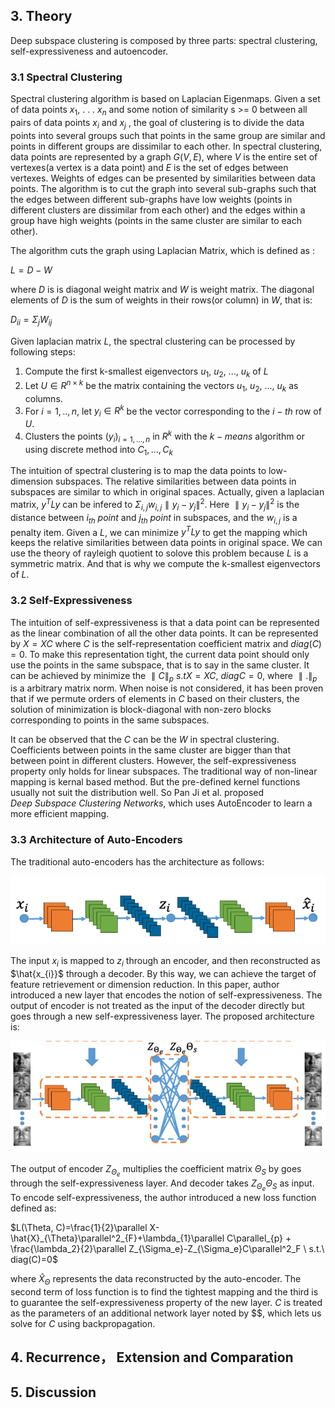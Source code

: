 ## 3. Theory

Deep subspace clustering is composed by three parts: spectral clustering, self-expressiveness and autoencoder.

### 3.1 Spectral Clustering

Spectral clustering algorithm is based on Laplacian Eigenmaps. Given a set of data points $x_1$, . . . $x_n$ and some notion of similarity s >= 0 between all pairs of data points $x_i$ and $x_j$ , the goal of clustering is to divide the data points into several groups such that points in the same group are similar and points in different groups are dissimilar to each other. In spectral clustering, data points are represented by a graph $G(V,E)$, where $V$ is the entire set of vertexes(a vertex is a data point) and $E$ is the set of edges between vertexes. Weights of edges can be presented by similarities between data points. The algorithm is to cut the graph into several sub-graphs such that the edges between different sub-graphs have low weights (points in different clusters are dissimilar from each other) and the edges within a group have high weights (points in the same cluster are similar to each other).

The algorithm cuts the graph using Laplacian Matrix, which is defined as :

$L=D-W$

where $D$ is is diagonal weight matrix and $W$ is weight matrix. The diagonal elements of $D$ is the sum of weights in their rows(or column) in $W$, that is:

$D_{ii} = \Sigma_{j} W_{ij}$

Given laplacian matrix $L$, the spectral clustering can be processed by following steps:

1. Compute the first k-smallest eigenvectors $u_1$, $u_2$, ..., $u_k$ of $L$
2. Let $U\in R^{n\times k}$ be the matrix containing the vectors $u_1$, $u_2$, ..., $u_k$ as columns.
3. For $i=1,..,n$, let $y_i\in R^{k}$ be the vector corresponding to the $i-th$ row of $U$.
4. Clusters the points $(y_i)_{i=1,...,n}$ in $R^{k}$ with the $k-means$ algorithm or using discrete method into $C_{1},...,C_{k}$

The intuition of spectral clustering is to map the data points to low-dimension subspaces. The relative similarities between data points in subspaces are similar to which in original spaces. Actually, given a laplacian matrix, $y^{T}Ly$ can be infered to $\Sigma_{i,j}w_{i,j}\parallel y_i - y_j \parallel^2$. Here $\parallel y_i - y_j \parallel^2$ is the distance between $i_{th}\ point$ and $j_{th}\ point$ in subspaces, and the $w_{i,j}$ is a penalty item. Given a $L$, we can minimize $y^{T}Ly$ to get the mapping which keeps the relative similarities between data points in original space. We can use the theory of rayleigh quotient to solove this problem because $L$ is a symmetric matrix. And that is why we compute the k-smallest eigenvectors of $L$.

### 3.2 Self-Expressiveness

The intuition of self-expressiveness is that a data point can be represented as the linear combination of all the other data points. It can be represented by $X=XC$ where $C$ is the self-representation coefficient matrix and $diag(C)=0$. To make this representation tight, the current data point should only use the points in the same subspace, that is to say in the same cluster. It can be achieved by minimize the $\parallel C \parallel_{p}\ s.t X=XC,\ diag{C}=0$, where $\parallel.\parallel_{p}$ is a arbitrary matrix norm. When noise is not considered, it has been proven that if we permute orders of elements in $C$ based on their clusters, the solution of minimization is block-diagonal with non-zero blocks corresponding to points in the same subspaces. 

It can be observed that the $C$ can be the $W$ in spectral clustering. Coefficients between points in the same cluster are bigger than that between point in different clusters. However, the self-expressiveness property only holds for linear subspaces. The traditional way of non-linear mapping is kernal based method. But the pre-defined kernel functions usually not suit the distribution well. So Pan Ji et al. proposed $Deep\ Subspace\ Clustering\ Networks$, which uses AutoEncoder to learn a more efficient mapping.

### 3.3 Architecture of Auto-Encoders

The traditional auto-encoders has the architecture as follows:

![](traditional_ae.png)

The input $x_i$ is mapped to $z_i$ through an encoder, and then reconstructed as $\hat{x_{i}}$ through a decoder. By this way, we can achieve the target of feature retrievement or dimension reduction. In this paper, author introduced a new layer that encodes the notion of self-expressiveness. The output of encoder is not treated as the input of the decoder directly but goes through a new self-expressiveness layer. The proposed architecture is:

![](proposed_net.png)

The output of encoder $Z_{\Theta_{e}}$ multiplies the coefficient matrix $\Theta_{S}$ by goes through the self-expressiveness layer. And decoder takes $Z_{\Theta_{e}}\Theta_{S}$ as input. To encode self-expressiveness, the author introduced a new loss function defined as:

$L(\Theta, C)=\frac{1}{2}\parallel X-\hat{X}_{\Theta}\parallel^2_{F}+\lambda_{1}\parallel C\parallel_{p} + \frac{\lambda_2}{2}\parallel Z_{\Sigma_e}-Z_{\Sigma_e}C\parallel^2_F \ s.t.\ diag(C)=0$

where $\hat{X}_{\Theta}$ represents the data reconstructed by the auto-encoder. The second term of loss function is to find the tightest mapping and the third is to guarantee the self-expressiveness property of the new layer.  $C$ is treated as the parameters of an additional network layer noted by $$, which lets us solve for $C$ using backpropagation.

## 4. Recurrence， Extension and Comparation

## 5. Discussion

